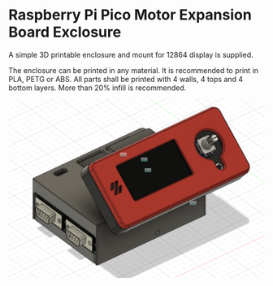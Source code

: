 Raspberry Pi Pico Motor Expansion Board Exclosure
=======================================

A simple 3D printable enclosure and mount for 12864 display is supplied. 

The enclosure can be printed in any material. It is recommended to print in PLA, PETG or ABS. All parts shall be printed with 4 walls, 4 tops and 4 bottom layers. More than 20% infill is recommended. 

![assembly_view](enclosure_assembly.png)
